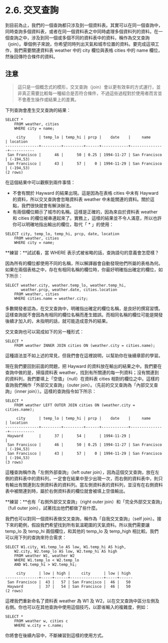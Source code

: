 # 2.6. 交叉查詢

到目前為止，我們的一個查詢都只涉及到一個資料表。其實可以在同一個查詢中，同時查詢多個資料表，或者在同一個資料表之中同時處理多個資料列的資料。在一個查詢之中，涉及到同一個或多個不同的資料表中的資料，稱作為交叉查詢（join）。舉個例子來說，你希望同時列出天氣和城市位置的資料。要完成這項工作，我們需要關連資料表 weather 中的 city 欄位與表格 cities 中的 name 欄位，然後回傳符合條件的資料。

## 注意

> 這只是一個概念式的模形，交叉查詢（join）會以更有效率的方式運行，並非真正需要比較每一種組合是否符合條件，不過這些過程對於使用者而言並不會產生操作或結果上的差異。

下列查詢會產生交叉查詢的結果：

```text
SELECT *
    FROM weather, cities
    WHERE city = name;
```

```text
     city      | temp_lo | temp_hi | prcp |    date    |     name      | location
---------------+---------+---------+------+------------+---------------+-----------
 San Francisco |      46 |      50 | 0.25 | 1994-11-27 | San Francisco | (-194,53)
 San Francisco |      43 |      57 |    0 | 1994-11-29 | San Francisco | (-194,53)
(2 rows)
```

在這個結果中可以觀察到兩件事情：

* 不會有關於 Hayward 的結果出現。這是因為在表格 cities 中未有 Hayward 的資料，所以交叉查詢會忽略資料表 weather 中未能關連的資料。關於這點，我們很快就會有解決辦法。
* 有兩個欄位顯示了城市的名稱。這樣是正確的，因為來自於資料表 weather 和 cities 的欄位被串連起來了。實務上，這樣的結果並不令人滿意，所以也許你可以明確地指出輸出的欄位，取代「 \* 」的使用：

```text
SELECT city, temp_lo, temp_hi, prcp, date, location
    FROM weather, cities
    WHERE city = name;
```

**練習：**試試看，當 WHERE 表示式被省略的話，查詢語句的意義會怎麼樣？

因為所有的欄位都使用不同的名稱，所以解譯器會自動發現他們所屬的表格為何。如果在兩個表格之中，存在有相同名稱的欄位時，你最好明確指出確定的欄位，如下所示：

```text
SELECT weather.city, weather.temp_lo, weather.temp_hi,
       weather.prcp, weather.date, cities.location
    FROM weather, cities
    WHERE cities.name = weather.city;
```

多數開發者認為，在交叉查詢中，明確指出確定的欄位名稱，是良好的撰寫習慣。這樣查詢就不會因為有相同的欄位名稱而產生錯誤。而相同名稱的欄位可能是開發後續才加入的，未指明的話，就可能造成意外的結果。

交叉查詢也可以寫成如下的另一種形式：

```text
SELECT *
    FROM weather INNER JOIN cities ON (weather.city = cities.name);
```

這種語法並不如上述的常見，但我們會在這裡說明，以幫助你在後續章節的學習。

現在我們要回到前面的問題，把 Hayward 的資料放在輸出的結果之中。我們要在查詢中做的是，掃描資料表 weather，找到有所關連的每一列資料；沒有關連到的資料列，我們要填上「空值」（null）在資料表 cities 相對的欄位之中。這樣的查詢我們稱作「外部交叉查詢」（outer join）。（先前的交叉查詢為「內部交叉查詢」（inner join））。這樣的查詢指令如下所示：

```text
SELECT *
    FROM weather LEFT OUTER JOIN cities ON (weather.city = cities.name);

     city      | temp_lo | temp_hi | prcp |    date    |     name      | location
---------------+---------+---------+------+------------+---------------+-----------
 Hayward       |      37 |      54 |      | 1994-11-29 |               |
 San Francisco |      46 |      50 | 0.25 | 1994-11-27 | San Francisco | (-194,53)
 San Francisco |      43 |      57 |    0 | 1994-11-29 | San Francisco | (-194,53)
(3 rows)
```

這種查詢稱作為「左側外部查詢」（left outer join），因為這個交叉查詢，放在左側的資料表中的資料列，一定會在結果中至少出現一次，而右側的資料表中，則只有輸出有關連到左側資料表的資料列。當左側資料表的資料列，並沒有在右側資料表中被關連到時，屬於右側資料表的欄位就會被填上空值輸出。

**練習：**也有「右側外部交叉查詢」（right outer join）和「完全外部交叉查詢」（full outer join），試著找出他們都做了些什麼。

我們也可以對同一個資料表做交叉查詢，稱作為「自我交叉查詢」（self join）。接下來的範例，假設我們希望找到所有氣溫範圍的天氣資料。所以我們需要讓 temp\_lo 及 temp\_hi 兩個欄位，和其他的 temp\_lo 及 temp\_high 相比較。我們可以用下列的查詢來符合需求：

```text
SELECT W1.city, W1.temp_lo AS low, W1.temp_hi AS high,
    W2.city, W2.temp_lo AS low, W2.temp_hi AS high
    FROM weather W1, weather W2
    WHERE W1.temp_lo < W2.temp_lo
    AND W1.temp_hi > W2.temp_hi;

     city      | low | high |     city      | low | high
---------------+-----+------+---------------+-----+------
 San Francisco |  43 |   57 | San Francisco |  46 |   50
 Hayward       |  37 |   54 | San Francisco |  46 |   50
(2 rows)
```

這裡我們重新命名了資料表 weather 為 W1 及 W2，以在交叉查詢中區分左側及右側。你也可以在其他查詢中使用這個技巧，以節省輸入的複雜度，例如：

```text
SELECT *
    FROM weather w, cities c
    WHERE w.city = c.name;
```

你將會在後續內容中，不斷練習到這樣的使用方式。

